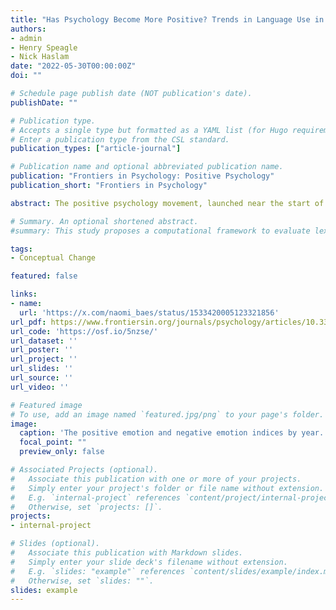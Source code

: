 ```yaml
---
title: "Has Psychology Become More Positive? Trends in Language Use in Article Abstracts"
authors:
- admin
- Henry Speagle
- Nick Haslam
date: "2022-05-30T00:00:00Z"
doi: ""

# Schedule page publish date (NOT publication's date).
publishDate: ""

# Publication type.
# Accepts a single type but formatted as a YAML list (for Hugo requirements).
# Enter a publication type from the CSL standard.
publication_types: ["article-journal"]

# Publication name and optional abbreviated publication name.
publication: "Frontiers in Psychology: Positive Psychology"
publication_short: "Frontiers in Psychology"

abstract: The positive psychology movement, launched near the start of the twenty-first century, aimed to shift the focus of psychology away from misery, conflict, and pathology toward happiness, human flourishing, and wellbeing. However, there have been few attempts to gauge whether psychology as a whole has become more positive in its focus. This study tested this possibility by examining a corpus of 829,701 abstracts from articles published in 875 psychology journals between 1970 and 2017. Positivity was indexed by the positive emotion dictionary using the Linguistic Inquiry and Word Count tool and a newly constructed positive character dictionary. Both indices showed a steep rise through the study period, with the positive character index's rise occurring since 2000. A Negative Emotion index also rose linearly over the study period, suggesting that the rise in positive emotion might reflect in part a general increase in affective or evaluative language use. While there appears to have been an increase in psychology's positivity, that increase is complex, non-linear, and the degree to which it can be ascribed to positive psychology remains uncertain.

# Summary. An optional shortened abstract.
#summary: This study proposes a computational framework to evaluate lexical semantic change in a way that economically integrates forms identified by historical linguists and uses it to analyze semantic shifts in mental health and mental illness.

tags:
- Conceptual Change

featured: false

links:
- name: 
  url: 'https://x.com/naomi_baes/status/1533420005123321856'
url_pdf: https://www.frontiersin.org/journals/psychology/articles/10.3389/fpsyg.2015.00727/full
url_code: 'https://osf.io/5nzse/'
url_dataset: ''
url_poster: ''
url_project: ''
url_slides: ''
url_source: ''
url_video: ''

# Featured image
# To use, add an image named `featured.jpg/png` to your page's folder. 
image:
  caption: 'The positive emotion and negative emotion indices by year.'
  focal_point: ""
  preview_only: false

# Associated Projects (optional).
#   Associate this publication with one or more of your projects.
#   Simply enter your project's folder or file name without extension.
#   E.g. `internal-project` references `content/project/internal-project/index.md`.
#   Otherwise, set `projects: []`.
projects:
- internal-project

# Slides (optional).
#   Associate this publication with Markdown slides.
#   Simply enter your slide deck's filename without extension.
#   E.g. `slides: "example"` references `content/slides/example/index.md`.
#   Otherwise, set `slides: ""`.
slides: example
---
```



